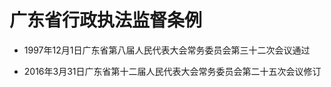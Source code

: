 # 广东省行政执法监督条例

- 1997年12月1日广东省第八届人民代表大会常务委员会第三十二次会议通过

- 2016年3月31日广东省第十二届人民代表大会常务委员会第二十五次会议修订

<!-- INFO END -->
